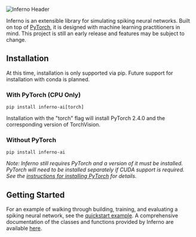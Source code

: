 ![Inferno Header](https://raw.githubusercontent.com/mdominijanni/inferno/dev/misc/assets/inferno-header-github.png)

Inferno is an extensible library for simulating spiking neural networks. Built on top of [PyTorch](https://github.com/pytorch/pytorch), it is designed with machine learning practitioners in mind. This project is still an early release and features may be subject to change.

## Installation

At this time, installation is only supported via pip. Future support for installation with conda is planned.

### With PyTorch (CPU Only)

```
pip install inferno-ai[torch]
```

Installation with the "torch" flag will install PyTorch 2.4.0 and the corresponding version of TorchVision.

### Without PyTorch

```
pip install inferno-ai
```

_Note: Inferno still requires PyTorch and a version of it must be installed. PyTorch will need to be installed separately if CUDA support is required. See the [instructions for installing PyTorch](https://pytorch.org/get-started/locally/) for details._

## Getting Started

For an example of walking through building, training, and evaluating a spiking neural network, see the [quickstart example](https://docs.inferno-ai.dev/en/latest/examples/quickstart.html#quickstart). A comprehensive documentation of the classes and functions provided by Inferno are available [here](https://docs.inferno-ai.dev/en/latest/reference/index.html#api-reference).
